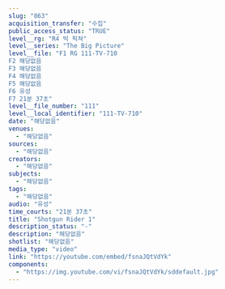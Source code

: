 ```yaml
---
slug: "863"
acquisition_transfer: "수집"
public_access_status: "TRUE"
level__rg: "R4 빅 픽쳐"
level__series: "The Big Picture"
level__file: "F1 RG 111-TV-710
F2 해당없음
F3 해당없음
F4 해당없음
F5 해당없음
F6 유성
F7 21분 37초"
level__file_number: "111"
level__local_identifier: "111-TV-710"
date: "해당없음"
venues: 
  - "해당없음"
sources: 
  - "해당없음"
creators: 
  - "해당없음"
subjects: 
  - "해당없음"
tags: 
  - "해당없음"
audio: "유성"
time_courts: "21분 37초"
title: "Shotgun Rider 1"
description_status: "-"
description: "해당없음"
shotlist: "해당없음"
media_type: "video"
link: "https://youtube.com/embed/fsnaJQtVdYk"
components: 
  - "https://img.youtube.com/vi/fsnaJQtVdYk/sddefault.jpg"
---
```

